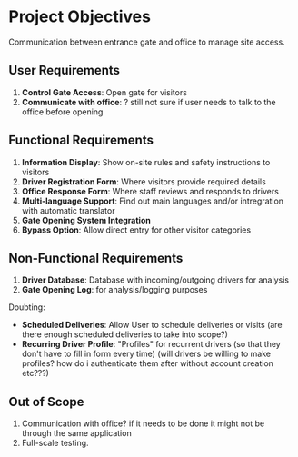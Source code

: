 # Project Objectives

Communication between entrance gate and office to manage site access.

## User Requirements

1. **Control Gate Access**: Open gate for visitors
2. **Communicate with office**: ? still not sure if user needs to talk to the office before opening

## Functional Requirements

1. **Information Display**: Show on-site rules and safety instructions to visitors
2. **Driver Registration Form**: Where visitors provide required details
3. **Office Response Form**: Where staff reviews and responds to drivers
4. **Multi-language Support**: Find out main languages and/or intregration with automatic translator
5. **Gate Opening System Integration**
6. **Bypass Option**: Allow direct entry for other visitor categories

## Non-Functional Requirements

1. **Driver Database**: Database with incoming/outgoing drivers for analysis
2. **Gate Opening Log**: for analysis/logging purposes

Doubting:

- **Scheduled Deliveries**: Allow User to schedule deliveries or visits (are there enough scheduled deliveries to take into scope?)
- **Recurring Driver Profile**: "Profiles" for recurrent drivers (so that they don't have to fill in form every time) (will drivers be willing to make profiles? how do i authenticate them after without account creation etc???)

## Out of Scope

1. Communication with office? if it needs to be done it might not be through the same application
2. Full-scale testing.
